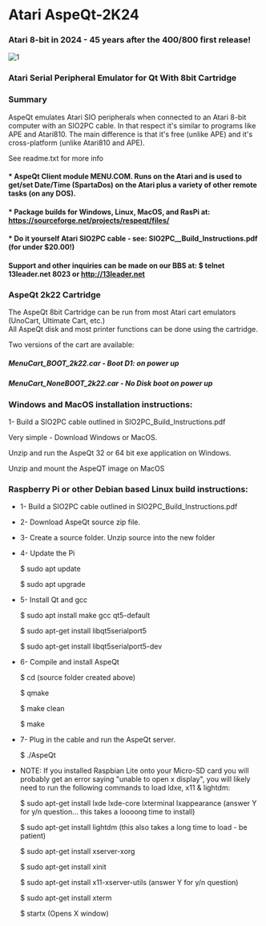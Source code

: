 #  Atari AspeQt-2K24

###  Atari 8-bit in 2024 - 45 years after the 400/800 first release!

![1](https://user-images.githubusercontent.com/3331718/133703260-5afaa720-ac44-45a2-921d-97ee0f0c18fb.png)




### Atari Serial Peripheral Emulator for Qt With 8bit Cartridge

### Summary

AspeQt emulates Atari SIO peripherals when connected to an Atari 8-bit computer with an SIO2PC cable.
In that respect it's similar to programs like APE and Atari810. The main difference is that it's free
(unlike APE) and it's cross-platform (unlike Atari810 and APE).

See readme.txt for more info


#### * AspeQt Client module MENU.COM. Runs on the Atari and is used to get/set Date/Time (SpartaDos) on the Atari plus a variety of other remote tasks (on any DOS). 

#### * Package builds for Windows, Linux, MacOS, and RasPi at:  https://sourceforge.net/projects/respeqt/files/

#### * Do it yourself Atari SIO2PC cable - see: SIO2PC__Build_Instructions.pdf (for under $20.00!)


#### Support and other inquiries can be made on our BBS at:   $ telnet 13leader.net 8023 or http://13leader.net


### AspeQt 2k22 Cartridge

The AspeQt 8bit Cartridge can be run from most Atari cart emulators (UnoCart, Ultimate Cart, etc.)  
All AspeQt disk and most printer functions can be done using the cartridge. 

Two versions of the cart are available:

#####  MenuCart_BOOT_2k22.car - Boot D1: on power up 

#####  MenuCart_NoneBOOT_2k22.car - No Disk boot on power up


### Windows and MacOS installation instructions:

1- Build a SIO2PC cable outlined in SIO2PC_Build_Instructions.pdf

Very simple - Download Windows or MacOS.

Unzip and run the AspeQt 32 or 64 bit exe application on Windows.

Unzip and mount the AspeQT image on MacOS




###  Raspberry Pi or other Debian based Linux build instructions: 


* 1- Build a SIO2PC cable outlined in SIO2PC_Build_Instructions.pdf

* 2- Download AspeQt source zip file.  

* 3- Create a source folder.  Unzip source into the new folder

* 4- Update the Pi
  
  $ sudo apt update
  
  $ sudo apt upgrade
 
 
* 5- Install Qt and gcc

  $ sudo apt install make gcc qt5-default
  
  $ sudo apt-get install libqt5serialport5 
  
  $ sudo apt-get install libqt5serialport5-dev
 
 
 * 6- Compile and install AspeQt
 
   $ cd (source folder created above)
   
   $ qmake
   
   $ make clean
   
   $ make 
   
   
  * 7- Plug in the cable and run the AspeQt server.
  
    $ ./AspeQt
    
    
    
    
 
* NOTE: If you installed Raspbian Lite onto your Micro-SD card you will probably get an error saying
"unable to open x display", you will likely need to run the following commands to load ldxe, x11 & lightdm:


  $ sudo apt-get install lxde lxde-core lxterminal lxappearance
	(answer Y for y/n question... this takes a loooong time to install)
     
  $ sudo apt-get install lightdm
 	(this also takes a long time to load - be patient)
 
  $ sudo apt-get install xserver-xorg 
  
  $ sudo apt-get install xinit
  
  $ sudo apt-get install x11-xserver-utils
 	(answer Y for y/n question)
 
  $ sudo apt-get install xterm
 
  $ startx
 	(Opens X window) 
 
   
